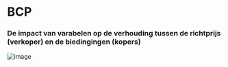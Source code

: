 # BCP

### De impact van varabelen op de verhouding tussen de richtprijs (verkoper) en de biedingingen (kopers)

![image]('src/logDGM.png')